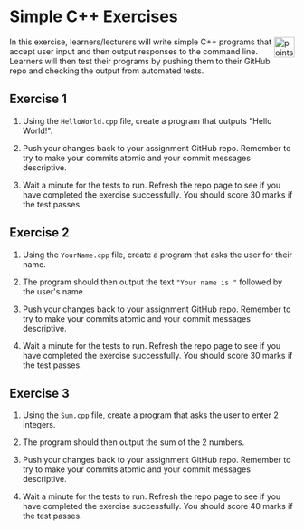 # Simple C++ Exercises

<img alt="points bar" align="right" height="36" src="../../blob/status/.github/activity-icons/points-bar.svg" />

In this exercise, learners/lecturers will write simple C++ programs that accept user input and then output responses to the command line. Learners will then test their programs by pushing them to their GitHub repo and checking the output from automated tests.

## Exercise 1

1. Using the `HelloWorld.cpp` file, create a program that outputs "Hello World!".

1. Push your changes back to your assignment GitHub repo. Remember to try to make your commits atomic and your commit messages descriptive.

1. Wait a minute for the tests to run. Refresh the repo page to see if you have completed the exercise successfully. You should score 30 marks if the test passes.

## Exercise 2

1. Using the `YourName.cpp` file, create a program that asks the user for their name.

2. The program should then output the text `"Your name is "` followed by the user's name.

1. Push your changes back to your assignment GitHub repo. Remember to try to make your commits atomic and your commit messages descriptive.

1. Wait a minute for the tests to run. Refresh the repo page to see if you have completed the exercise successfully. You should score 30 marks if the test passes.

## Exercise 3

1. Using the `Sum.cpp` file, create a program that asks the user to enter 2 integers.

2. The program should then output the sum of the 2 numbers.

1. Push your changes back to your assignment GitHub repo. Remember to try to make your commits atomic and your commit messages descriptive.

1. Wait a minute for the tests to run. Refresh the repo page to see if you have completed the exercise successfully. You should score 40 marks if the test passes.
